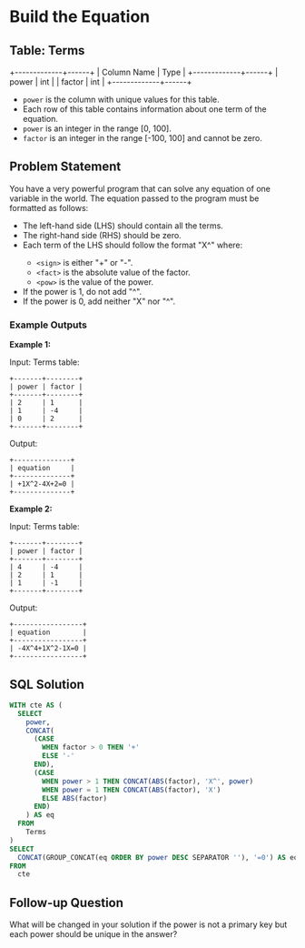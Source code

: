 # Build the Equation

## Table: Terms

+-------------+------+
| Column Name | Type |
+-------------+------+
| power       | int  |
| factor      | int  |
+-------------+------+

- `power` is the column with unique values for this table.
- Each row of this table contains information about one term of the equation.
- `power` is an integer in the range [0, 100].
- `factor` is an integer in the range [-100, 100] and cannot be zero.

## Problem Statement

You have a very powerful program that can solve any equation of one variable in the world. The equation passed to the program must be formatted as follows:

- The left-hand side (LHS) should contain all the terms.
- The right-hand side (RHS) should be zero.
- Each term of the LHS should follow the format "<sign><fact>X^<pow>" where:
  - `<sign>` is either "+" or "-".
  - `<fact>` is the absolute value of the factor.
  - `<pow>` is the value of the power.
- If the power is 1, do not add "^<pow>".
- If the power is 0, add neither "X" nor "^<pow>".
  
### Example Outputs

**Example 1:**

Input: 
Terms table:
```
+-------+--------+
| power | factor |
+-------+--------+
| 2     | 1      |
| 1     | -4     |
| 0     | 2      |
+-------+--------+
```
Output: 
```
+--------------+
| equation     |
+--------------+
| +1X^2-4X+2=0 |
+--------------+
```

**Example 2:**

Input: 
Terms table:
```
+-------+--------+
| power | factor |
+-------+--------+
| 4     | -4     |
| 2     | 1      |
| 1     | -1     |
+-------+--------+
```
Output: 
```
+-----------------+
| equation        |
+-----------------+
| -4X^4+1X^2-1X=0 |
+-----------------+
```

## SQL Solution

```sql
WITH cte AS (
  SELECT
    power,
    CONCAT(
      (CASE
        WHEN factor > 0 THEN '+'
        ELSE '-'
      END),
      (CASE
        WHEN power > 1 THEN CONCAT(ABS(factor), 'X^', power)
        WHEN power = 1 THEN CONCAT(ABS(factor), 'X')
        ELSE ABS(factor)
      END)
    ) AS eq
  FROM
    Terms
)
SELECT
  CONCAT(GROUP_CONCAT(eq ORDER BY power DESC SEPARATOR ''), '=0') AS equation
FROM
  cte
```

## Follow-up Question

What will be changed in your solution if the power is not a primary key but each power should be unique in the answer?

